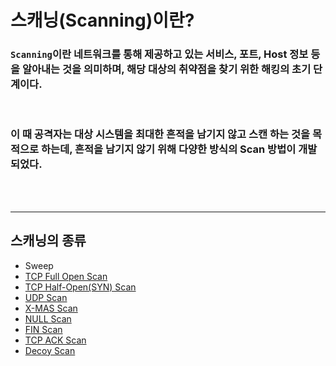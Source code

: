 # **스캐닝(Scanning)이란?**

### `Scanning`이란 네트워크를 통해 제공하고 있는 서비스, 포트, Host 정보 등을 알아내는 것을 의미하며, 해당 대상의 취약점을 찾기 위한 해킹의 **초기 단계**이다.

<br>

###  이 때 공격자는 대상 시스템을 최대한 흔적을 남기지 않고 스캔 하는 것을 목적으로 하는데, 흔적을 남기지 않기 위해 다양한 방식의 Scan 방법이 개발 되었다.

<br>
<br>

- - -


## **스캐닝의 종류**

+ Sweep
+ [TCP Full Open Scan](TCP%20Full%20Open%20Scan.md)
+ [TCP Half-Open(SYN) Scan](./TCP%20Half%20Open%20Scan.md)
+ [UDP Scan](UDP%20Scan.md)
+ [X-MAS Scan](X-MAS%20SCAN.md)
+ [NULL Scan](NULL%20SCAN.md)
+ [FIN Scan](FIN%20SCAN.md)
+ [TCP ACK Scan](TCP%20ACK%20Scan.md)
+ [Decoy Scan](Decoy%20Scan.md)